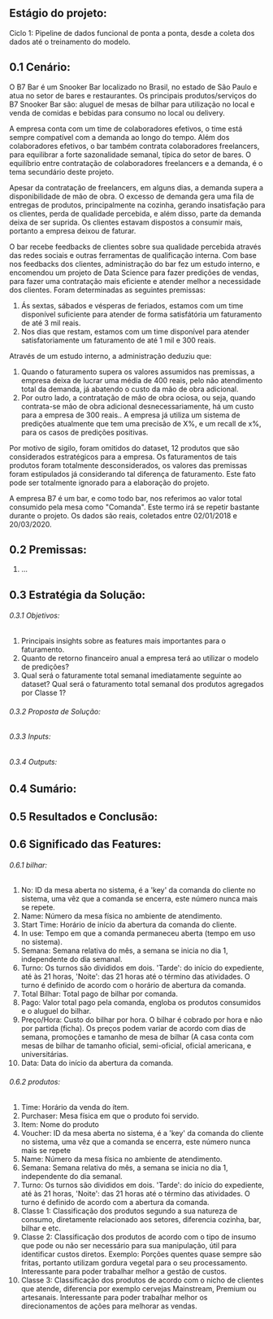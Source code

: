 ## Estágio do projeto:
Ciclo 1: Pipeline de dados funcional de ponta a ponta, desde a coleta dos dados até o treinamento do modelo.

## 0.1 Cenário: 
O B7 Bar é um Snooker Bar localizado no Brasil, no estado de São Paulo e atua no setor de bares e restaurantes. Os principais produtos/serviços do B7 Snooker Bar são: aluguel de mesas de bilhar para utilização no local e venda de comidas e bebidas para consumo no local ou delivery.

A empresa conta com um time de colaboradores efetivos, o time está sempre compatível com a demanda ao longo do tempo. Além dos colaboradores efetivos, o bar também contrata colaboradores freelancers, para equilibrar a forte sazonalidade semanal, típica do setor de bares. O equilíbrio entre contratação de colaboradores freelancers e a demanda, é o tema secundário deste projeto.

Apesar da contratação de freelancers, em alguns dias, a demanda supera a disponibilidade de mão de obra. O excesso de demanda gera uma fila de entregas de produtos, principalmente na cozinha, gerando insatisfação para os clientes, perda de qualidade percebida, e além disso, parte da demanda deixa de ser suprida. Os clientes estavam dispostos a consumir mais, portanto a empresa deixou de faturar. 

O bar recebe feedbacks de clientes sobre sua qualidade percebida através das redes sociais e outras ferramentas de qualificação interna. Com base nos feedbacks dos clientes, administração do bar fez um estudo interno, e encomendou um projeto de Data Science para fazer predições de vendas, para fazer uma contratação mais eficiente e atender melhor a necessidade dos clientes. Foram determinadas as seguintes premissas:
1. Ás sextas, sábados e vésperas de feriados, estamos com um time disponível suficiente para atender de forma satisfátória um faturamento de até 3 mil reais.
2. Nos dias que restam, estamos com um time disponível para atender satisfatoriamente um faturamento de até 1 mil e 300 reais.

Através de um estudo interno, a administração deduziu que:
1. Quando o faturamento supera os valores assumidos nas premissas, a empresa deixa de lucrar uma média de 400 reais, pelo não atendimento total da demanda, já abatendo o custo da mão de obra adicional.
2. Por outro lado, a contratação de mão de obra ociosa, ou seja, quando contrata-se mão de obra adicional desnecessariamente, há um custo para a empresa de 300 reais.. A empresa já utiliza um sistema de predições atualmente que tem uma precisão de X%, e um recall de x%, para os casos de predições positivas.

Por motivo de sigilo, foram omitidos do dataset, 12 produtos que são considerados estratégicos para a empresa. Os faturamentos de tais produtos foram totalmente desconsiderados, os valores das premissas foram estipulados já considerando tal diferença de faturamento. Este fato pode ser totalmente ignorado para a elaboração do projeto.

A empresa B7 é um bar, e como todo bar, nos referimos ao valor total consumido pela mesa como "Comanda". Este termo irá se repetir bastante durante o projeto. Os dados são reais, coletados entre 02/01/2018 e 20/03/2020.

## 0.2 Premissas:
1. ...

## 0.3 Estratégia da Solução:

###### 0.3.1 Objetivos:
1. Principais insights sobre as features mais importantes para o faturamento.
2. Quanto de retorno financeiro anual a empresa terá ao utilizar o modelo de predições?
3. Qual será o faturamente total semanal imediatamente seguinte ao dataset? Qual será o faturamento total semanal dos produtos agregados por Classe 1?

###### 0.3.2 Proposta de Solução:

###### 0.3.3 Inputs:

###### 0.3.4 Outputs:


## 0.4 Sumário:

## 0.5 Resultados e Conclusão:

## 0.6 Significado das Features:

###### 0.6.1 bilhar:
1. No: ID da mesa aberta no sistema, é a 'key' da comanda do cliente no sistema, uma vêz que a comanda se encerra, este número nunca mais se repete.
2. Name: Número da mesa física no ambiente de atendimento.
3. Start Time: Horário de início da abertura da comanda do cliente.
4. In use: Tempo em que a comanda permaneceu aberta (tempo em uso no sistema).
5. Semana: Semana relativa do mês, a semana se inicia no dia 1, independente do dia semanal.
6. Turno: Os turnos são divididos em dois. 'Tarde': do início do expediente, até às 21 horas, 'Noite': das 21 horas até o término das atividades. O turno é definido de acordo com o horário de abertura da comanda.
7. Total Bilhar: Total pago de bilhar por comanda.
8. Pago: Valor total pago pela comanda, engloba os produtos consumidos e o aluguel do bilhar.
9. Preço/Hora: Custo do bilhar por hora. O bilhar é cobrado por hora e não por partida (ficha). Os preços podem variar de acordo com dias de semana, promoções e tamanho de mesa de bilhar (A casa conta com mesas de bilhar de tamanho oficial, semi-oficial, oficial americana, e universitárias.
10. Data: Data do início da abertura da comanda.

###### 0.6.2 produtos:
1. Time: Horário da venda do ítem.
2. Purchaser: Mesa física em que o produto foi servido.
3. Item: Nome do produto
4. Voucher: ID da mesa aberta no sistema, é a 'key' da comanda do cliente no sistema, uma vêz que a comanda se encerra, este número nunca mais se repete
5. Name: Número da mesa física no ambiente de atendimento.
6. Semana: Semana relativa do mês, a semana se inicia no dia 1, independente do dia semanal.
7. Turno: Os turnos são divididos em dois. 'Tarde': do início do expediente, até às 21 horas, 'Noite': das 21 horas até o término das atividades. O turno é definido de acordo com a abertura da comanda.
8. Classe 1: Classificação dos produtos segundo a sua natureza de consumo, diretamente relacionado aos setores, diferencia cozinha, bar, bilhar e etc.
9. Classe 2: Classificação dos produtos de acordo com o tipo de insumo que pode ou não ser necessário para sua manipulação, útil para identificar custos diretos. Exemplo: Porções quentes quase sempre são fritas, portanto utilizam gordura vegetal para o seu processamento. Interessante para poder trabalhar melhor a gestão de custos.
10. Classe 3: Classificação dos produtos de acordo com o nicho de clientes que atende, diferencia por exemplo cervejas Mainstream, Premium ou artesanais. Interessante para poder trabalhar melhor os direcionamentos de ações para melhorar as vendas.
